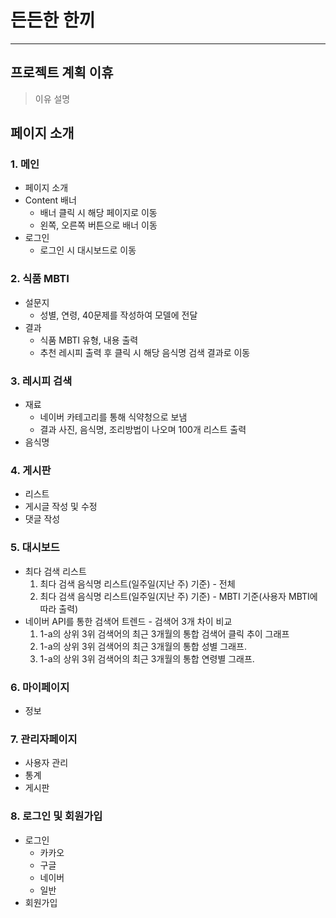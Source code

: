# 든든한 한끼
------------------------
## 프로젝트 계획 이휴
> 이유 설명

## 페이지 소개
### 1. 메인
- 페이지 소개
- Content 배너
    - 배너 클릭 시 해당 페이지로 이동
    - 왼쪽, 오른쪽 버튼으로 배너 이동
- 로그인
    - 로그인 시 대시보드로 이동

### 2. 식품 MBTI
- 설문지
    - 성별, 연령, 40문제를 작성하여 모델에 전달
- 결과
    - 식품 MBTI 유형, 내용 출력
    - 추천 레시피 출력 후 클릭 시 해당 음식명 검색 결과로 이동

### 3. 레시피 검색
- 재료
    - 네이버 카테고리를 통해 식약청으로 보냄
    - 결과 사진, 음식명, 조리방법이 나오며 100개 리스트 출력
- 음식명

### 4. 게시판

- 리스트
- 게시글 작성 및 수정
- 댓글 작성

### 5. 대시보드

- 최다 검색 리스트
    1. 최다 검색 음식명 리스트(일주일(지난 주) 기준) - 전체
    2. 최다 검색 음식명 리스트(일주일(지난 주) 기준)  - MBTI 기준(사용자 MBTI에 따라 출력)
- 네이버 API를 통한 검색어 트렌드 - 검색어 3개 차이 비교
    1. 1-a의 상위 3위 검색어의 최근 3개월의 통합 검색어 클릭 추이 그래프
    2. 1-a의 상위 3위 검색어의 최근 3개월의 통합 성별 그래프.
    3. 1-a의 상위 3위 검색어의 최근 3개월의 통합 연령별 그래프. 

### 6. 마이페이지
- 정보

### 7. 관리자페이지
- 사용자 관리
- 통계
- 게시판

### 8. 로그인 및 회원가입
- 로그인
    - 카카오
    - 구글
    - 네이버
    - 일반
- 회원가입
